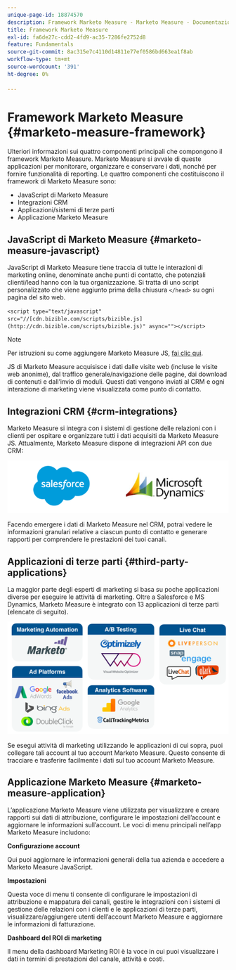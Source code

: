 ```yaml
---
unique-page-id: 18874570
description: Framework Marketo Measure - Marketo Measure - Documentazione del prodotto
title: Framework Marketo Measure
exl-id: fa6de27c-cdd2-4fd9-ac35-7286fe2752d8
feature: Fundamentals
source-git-commit: 8ac315e7c4110d14811e77ef0586bd663ea1f8ab
workflow-type: tm+mt
source-wordcount: '391'
ht-degree: 0%

---
```


# Framework Marketo Measure {#marketo-measure-framework}

Ulteriori informazioni sui quattro componenti principali che compongono il framework Marketo Measure. Marketo Measure si avvale di queste applicazioni per monitorare, organizzare e conservare i dati, nonché per fornire funzionalità di reporting. Le quattro componenti che costituiscono il framework di Marketo Measure sono:

* JavaScript di Marketo Measure
* Integrazioni CRM
* Applicazioni/sistemi di terze parti
* Applicazione Marketo Measure

## JavaScript di Marketo Measure {#marketo-measure-javascript}

JavaScript di Marketo Measure tiene traccia di tutte le interazioni di marketing online, denominate anche punti di contatto, che potenziali clienti/lead hanno con la tua organizzazione. Si tratta di uno script personalizzato che viene aggiunto prima della chiusura `</head>` su ogni pagina del sito web.

`<script type="text/javascript" src="//[cdn.bizible.com/scripts/bizible.js](http://cdn.bizible.com/scripts/bizible.js)" async=""></script>`

>[!NOTE]
>
>Per istruzioni su come aggiungere Marketo Measure JS, [fai clic qui](/help/marketo-measure-tracking/setting-up-tracking/adding-marketo-measure-script.md).

JS di Marketo Measure acquisisce i dati dalle visite web (incluse le visite web anonime), dal traffico generale/navigazione delle pagine, dai download di contenuti e dall’invio di moduli. Questi dati vengono inviati al CRM e ogni interazione di marketing viene visualizzata come punto di contatto.

## Integrazioni CRM {#crm-integrations}

Marketo Measure si integra con i sistemi di gestione delle relazioni con i clienti per ospitare e organizzare tutti i dati acquisiti da Marketo Measure JS. Attualmente, Marketo Measure dispone di integrazioni API con due CRM:

![](assets/1-2.png)

Facendo emergere i dati di Marketo Measure nel CRM, potrai vedere le informazioni granulari relative a ciascun punto di contatto e generare rapporti per comprendere le prestazioni dei tuoi canali.

## Applicazioni di terze parti {#third-party-applications}

La maggior parte degli esperti di marketing si basa su poche applicazioni diverse per eseguire le attività di marketing. Oltre a Salesforce e MS Dynamics, Marketo Measure è integrato con 13 applicazioni di terze parti (elencate di seguito).

![](assets/2-1.png)

Se esegui attività di marketing utilizzando le applicazioni di cui sopra, puoi collegare tali account al tuo account Marketo Measure. Questo consente di tracciare e trasferire facilmente i dati sul tuo account Marketo Measure.

## Applicazione Marketo Measure {#marketo-measure-application}

L’applicazione Marketo Measure viene utilizzata per visualizzare e creare rapporti sui dati di attribuzione, configurare le impostazioni dell’account e aggiornare le informazioni sull’account. Le voci di menu principali nell’app Marketo Measure includono:

**Configurazione account**

Qui puoi aggiornare le informazioni generali della tua azienda e accedere a Marketo Measure JavaScript.

**Impostazioni**

Questa voce di menu ti consente di configurare le impostazioni di attribuzione e mappatura dei canali, gestire le integrazioni con i sistemi di gestione delle relazioni con i clienti e le applicazioni di terze parti, visualizzare/aggiungere utenti dell’account Marketo Measure e aggiornare le informazioni di fatturazione.

**Dashboard del ROI di marketing**

Il menu della dashboard Marketing ROI è la voce in cui puoi visualizzare i dati in termini di prestazioni del canale, attività e costi.
